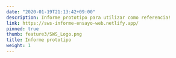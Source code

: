 ```yaml
---
date: "2020-01-19T21:13:42+09:00"
description: Informe prototipo para utilizar como referencia!
link: https://sws-informe-ensayo-web.netlify.app/
pinned: true
thumb: feature3/SWS_Logo.png
title: Informe prototipo
weight: 1
---
```

